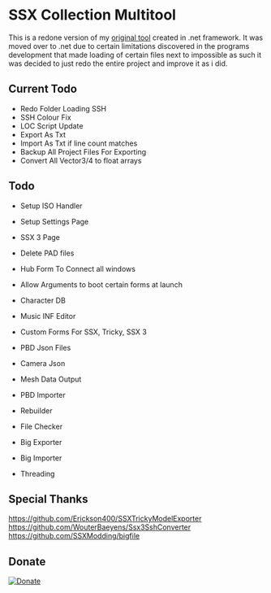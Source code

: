 # SSX Collection Multitool
 
This is a redone version of my [original tool](https://github.com/GlitcherOG/SSX-PS2-Collection-Modder) created in .net framework. It was moved over to .net due to certain limitations discovered in the programs development that made loading of certain files next to impossible as such it was decided to just redo the entire project and improve it as i did.

## Current Todo
- Redo Folder Loading SSH
- SSH Colour Fix
- LOC Script Update
- Export As Txt
- Import As Txt if line count matches
- Backup All Project Files For Exporting
- Convert All Vector3/4 to float arrays

## Todo
- Setup ISO Handler
- Setup Settings Page
- SSX 3 Page
- Delete PAD files
- Hub Form To Connect all windows
- Allow Arguments to boot certain forms at launch
- Character DB
- Music INF Editor
- Custom Forms For SSX, Tricky, SSX 3

- PBD Json Files
 - Camera Json
 - Mesh Data Output
 

- PBD Importer
- Rebuilder
- File Checker
- Big Exporter
- Big Importer
- Threading


 ## Special Thanks
https://github.com/Erickson400/SSXTrickyModelExporter <br>
https://github.com/WouterBaeyens/Ssx3SshConverter <br>
https://github.com/SSXModding/bigfile <br>

## Donate
[![Donate](https://www.paypalobjects.com/en_AU/i/btn/btn_donateCC_LG.gif)](https://www.paypal.com/donate/?business=VT6TG8KKZM98E&no_recurring=0&currency_code=AUD)